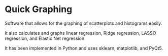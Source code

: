 # Quick Graphing

Software that allows for the graphing of scatterplots and histograms easily.

It also calculates and graphs linear regression, Ridge regression, LASSO regression, and Elastic Net regression.

It has been implemented in Python and uses sklearn, matplotlib, and PyQt5.

